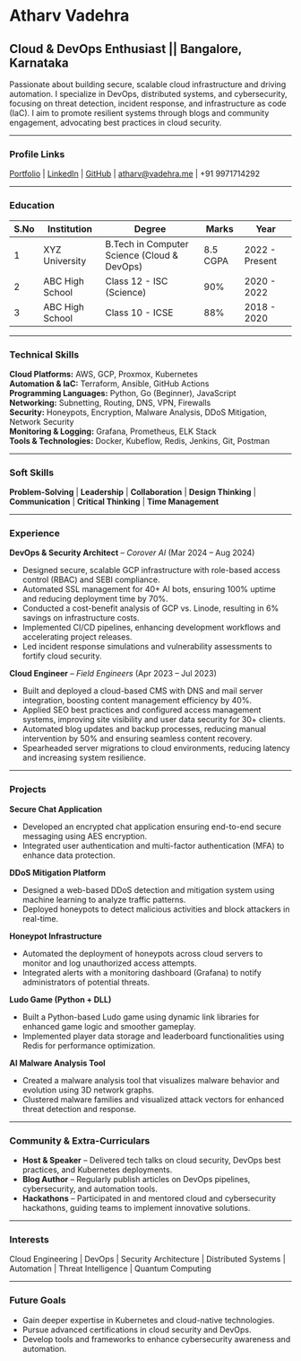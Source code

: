  # Atharv Vadehra

## Cloud & DevOps Enthusiast || Bangalore, Karnataka
Passionate about building secure, scalable cloud infrastructure and driving automation. I specialize in DevOps, distributed systems, and cybersecurity, focusing on threat detection, incident response, and infrastructure as code (IaC). I aim to promote resilient systems through blogs and community engagement, advocating best practices in cloud security.

---

### **Profile Links**
[Portfolio](https://atharvvadehra.com) | [LinkedIn](https://www.linkedin.com/in/atharv-vadehra/) | [GitHub](https://github.com/marcos9113) | atharv@vadehra.me | +91 9971714292

---

### **Education**
| S.No | Institution               | Degree                                  | Marks  | Year                |
|------|--------------------------|-----------------------------------------|--------|---------------------|
| 1    | XYZ University            | B.Tech in Computer Science (Cloud & DevOps) | 8.5 CGPA | 2022 - Present       |
| 2    | ABC High School           | Class 12 - ISC (Science)                 | 90%    | 2020 - 2022         |
| 3    | ABC High School           | Class 10 - ICSE                         | 88%    | 2018 - 2020         |

---

### **Technical Skills**
**Cloud Platforms:** AWS, GCP, Proxmox, Kubernetes  
**Automation & IaC:** Terraform, Ansible, GitHub Actions  
**Programming Languages:** Python, Go (Beginner), JavaScript  
**Networking:** Subnetting, Routing, DNS, VPN, Firewalls  
**Security:** Honeypots, Encryption, Malware Analysis, DDoS Mitigation, Network Security  
**Monitoring & Logging:** Grafana, Prometheus, ELK Stack  
**Tools & Technologies:** Docker, Kubeflow, Redis, Jenkins, Git, Postman  

---

### **Soft Skills**
**Problem-Solving** | **Leadership** | **Collaboration** | **Design Thinking** | **Communication** | **Critical Thinking** | **Time Management**

---

### **Experience**
**DevOps & Security Architect** – *Corover AI* (Mar 2024 – Aug 2024)  
- Designed secure, scalable GCP infrastructure with role-based access control (RBAC) and SEBI compliance.  
- Automated SSL management for 40+ AI bots, ensuring 100% uptime and reducing deployment time by 70%.  
- Conducted a cost-benefit analysis of GCP vs. Linode, resulting in 6% savings on infrastructure costs.  
- Implemented CI/CD pipelines, enhancing development workflows and accelerating project releases.  
- Led incident response simulations and vulnerability assessments to fortify cloud security.  

**Cloud Engineer** – *Field Engineers* (Apr 2023 – Jul 2023)  
- Built and deployed a cloud-based CMS with DNS and mail server integration, boosting content management efficiency by 40%.  
- Applied SEO best practices and configured access management systems, improving site visibility and user data security for 30+ clients.  
- Automated blog updates and backup processes, reducing manual intervention by 50% and ensuring seamless content recovery.  
- Spearheaded server migrations to cloud environments, reducing latency and increasing system resilience.

---

### **Projects**
**Secure Chat Application**  
- Developed an encrypted chat application ensuring end-to-end secure messaging using AES encryption.  
- Integrated user authentication and multi-factor authentication (MFA) to enhance data protection.  

**DDoS Mitigation Platform**  
- Designed a web-based DDoS detection and mitigation system using machine learning to analyze traffic patterns.  
- Deployed honeypots to detect malicious activities and block attackers in real-time.  

**Honeypot Infrastructure**  
- Automated the deployment of honeypots across cloud servers to monitor and log unauthorized access attempts.  
- Integrated alerts with a monitoring dashboard (Grafana) to notify administrators of potential threats.  

**Ludo Game (Python + DLL)**  
- Built a Python-based Ludo game using dynamic link libraries for enhanced game logic and smoother gameplay.  
- Implemented player data storage and leaderboard functionalities using Redis for performance optimization.  

**AI Malware Analysis Tool**  
- Created a malware analysis tool that visualizes malware behavior and evolution using 3D network graphs.  
- Clustered malware families and visualized attack vectors for enhanced threat detection and response.  

---

### **Community & Extra-Curriculars**
- **Host & Speaker** – Delivered tech talks on cloud security, DevOps best practices, and Kubernetes deployments.  
- **Blog Author** – Regularly publish articles on DevOps pipelines, cybersecurity, and automation tools.  
- **Hackathons** – Participated in and mentored cloud and cybersecurity hackathons, guiding teams to implement innovative solutions.  

---

### **Interests**
Cloud Engineering | DevOps | Security Architecture | Distributed Systems | Automation | Threat Intelligence | Quantum Computing  

---

### **Future Goals**
- Gain deeper expertise in Kubernetes and cloud-native technologies.  
- Pursue advanced certifications in cloud security and DevOps.  
- Develop tools and frameworks to enhance cybersecurity awareness and automation.

